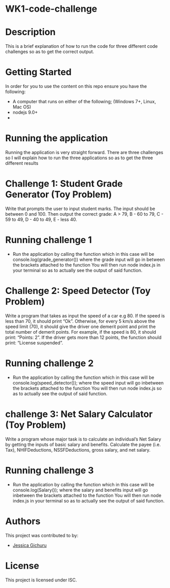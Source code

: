 # WK1-code-challenge
# Description
This is a brief explanation of how to run the code for three different code challenges so as to get the correct output.
# Getting Started
In order for you to use the content on this repo ensure you have the following:
- A computer that runs on either of the following; (Windows 7+, Linux, Mac OS)
- nodejs 9.0+
-
# Running the application
Running the application is very straight forward. There are three challenges so I will explain how to run the three applications so as to get the three different results
# Challenge 1: Student Grade Generator (Toy Problem)
Write that prompts the user to input student marks. The input should be between 0 and 100. Then output the correct grade:
A > 79, B - 60 to 79, C -  59 to 49, D - 40 to 49, E - less 40.
# Running challenge 1
- Run the application by calling the function which in this case will be console.log(grade_generator()) where the grade input will go in between the brackets attached to the function
You will then run node index.js in your terminal so as to actually see the output of said function.
# Challenge 2: Speed Detector (Toy Problem)
Write a program that takes as input the speed of a car e.g 80. If the speed is less than 70, it should print “Ok”. Otherwise, for every 5 km/s above the speed limit (70), it should give the driver one demerit point and print the total number of demerit points.
For example, if the speed is 80, it should print: “Points: 2”. If the driver gets more than 12 points, the function should print: “License suspended”.
# Running challenge 2
- Run the application by calling the function which in this case will be console.log(speed_detector()); where the speed input will go inbetween the brackets attached to the function
You will then run node index.js so as to actually see the output of said function.


#  challenge 3: Net Salary Calculator (Toy Problem)
Write a program whose major task is to calculate an individual’s Net Salary by getting the inputs of basic salary and benefits. Calculate the payee (i.e. Tax), NHIFDeductions, NSSFDeductions, gross salary, and net salary.
# Running challenge 3
- Run the application by calling the function which in this case will be console.log(Salary()); where the salary and benefits input will go inbetween the brackets attached to the function
You will then run node index.js in your terminal so as to actually see the output of said function.
# Authors
This project was contributed to by:
- [Jessica Gichuru](https://github.com/Jesalim)

# License
This project is licensed under ISC.